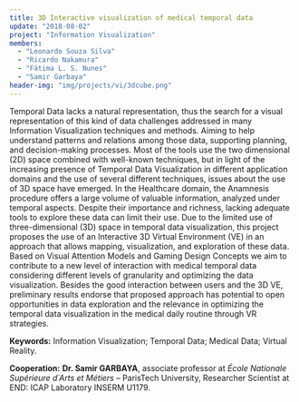 ```yaml
---
title: 3D Interactive visualization of medical temporal data
update: "2018-08-02"
project: "Information Visualization"
members:
  - "Leonardo Souza Silva"
  - "Ricardo Nakamura"
  - "Fátima L. S. Nunes"
  - "Samir Garbaya"
header-img: "img/projects/vi/3dcube.png"
---
```


Temporal Data lacks a natural representation, thus the search for a visual representation of this kind of data challenges addressed in many Information Visualization techniques and methods. Aiming to help understand patterns and relations among those data, supporting planning, and decision-making processes. Most of the tools use the two dimensional (2D) space combined with well-known techniques, but in light of the increasing presence of Temporal Data Visualization in different application domains and the use of several different techniques, issues about the use of 3D space have emerged. In the Healthcare domain, the Anamnesis procedure offers a large volume of valuable information, analyzed under temporal aspects. Despite their importance and richness, lacking adequate tools to explore these data can limit their use. Due to the limited use of three-dimensional (3D) space in temporal data visualization, this project proposes the use of an Interactive 3D Virtual Environment (VE) in an approach that allows mapping, visualization, and exploration of these data. Based on Visual Attention Models and Gaming Design Concepts we aim to contribute to a new level of interaction with medical temporal data considering different levels of granularity and optimizing the data visualization. Besides the good interaction between users and the 3D VE, preliminary results endorse that proposed approach has potential to open opportunities in data exploration and the relevance in optimizing the temporal data visualization in the medical daily routine through VR strategies.

<B>Keywords:</B> Information Visualization; Temporal Data; Medical Data; Virtual Reality.

<B>Cooperation:</B> <B>Dr. Samir GARBAYA</B>, associate professor at <I>École Nationale Supérieure d´Arts et Métiers</I> – ParisTech University, Researcher Scientist at END: ICAP Laboratory INSERM U1179.
